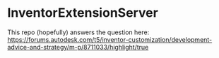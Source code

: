 ﻿# InventorExtensionServer

This repo (hopefully) answers the question here:
https://forums.autodesk.com/t5/inventor-customization/development-advice-and-strategy/m-p/8711033/highlight/true

